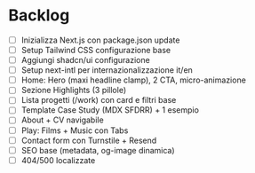 # Backlog

- [ ] Inizializza Next.js con package.json update
- [ ] Setup Tailwind CSS configurazione base
- [ ] Aggiungi shadcn/ui configurazione
- [ ] Setup next-intl per internazionalizzazione it/en
- [ ] Home: Hero (maxi headline clamp), 2 CTA, micro-animazione
- [ ] Sezione Highlights (3 pillole)
- [ ] Lista progetti (/work) con card e filtri base
- [ ] Template Case Study (MDX SFDRR) + 1 esempio
- [ ] About + CV navigabile
- [ ] Play: Films + Music con Tabs
- [ ] Contact form con Turnstile + Resend
- [ ] SEO base (metadata, og-image dinamica)
- [ ] 404/500 localizzate

